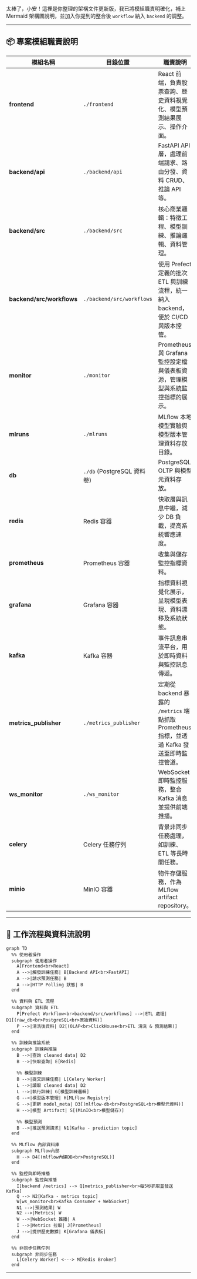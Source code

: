 太棒了，小安！這裡是你整理的架構文件更新版，我已將模組職責明確化，補上 Mermaid 架構圖說明，並加入你提到的整合後 `workflow` 納入 `backend` 的調整。

---

## 📦 專案模組職責說明

| 模組名稱                      | 目錄位置                      | 職責說明                                                    |
| ------------------------- | ------------------------- | ------------------------------------------------------- |
| **frontend**              | `./frontend`              | React 前端，負責股票查詢、歷史資料視覺化、模型預測結果展示、操作介面。                  |
| **backend/api**           | `./backend/api`           | FastAPI API 層，處理前端請求、路由分發、資料 CRUD、推論 API 等。             |
| **backend/src**           | `./backend/src`           | 核心商業邏輯：特徵工程、模型訓練、推論邏輯、資料管理。                             |
| **backend/src/workflows** | `./backend/src/workflows` | 使用 Prefect 定義的批次 ETL 與訓練流程，統一納入 backend，便於 CI/CD 與版本控管。 |
| **monitor**               | `./monitor`               | Prometheus 與 Grafana 監控設定檔與儀表板資源，管理模型與系統監控指標的展示。         |
| **mlruns**                | `./mlruns`                | MLflow 本地模型實驗與模型版本管理資料存放目錄。                             |
| **db**                    | `./db` (PostgreSQL 資料卷)   | PostgreSQL OLTP 與模型元資料存放。                               |
| **redis**                 | Redis 容器                  | 快取層與訊息中繼，減少 DB 負載，提高系統響應速度。                             |
| **prometheus**            | Prometheus 容器             | 收集與儲存監控指標資料。                                            |
| **grafana**               | Grafana 容器                | 指標資料視覺化展示，呈現模型表現、資料漂移及系統狀態。                             |
| **kafka**                 | Kafka 容器                  | 事件訊息串流平台，用於即時資料與監控訊息傳遞。                                 |
| **metrics_publisher**      | `./metrics_publisher`      | 定期從 backend 暴露的 `/metrics` 端點抓取 Prometheus 指標，並透過 Kafka 發送至即時監控管道。 |
| **ws_monitor**            | `./ws_monitor`             | WebSocket 即時監控服務，整合 Kafka 消息並提供前端推播。                    |
| **celery**                | Celery 任務佇列               | 背景非同步任務處理，如訓練、ETL 等長時間任務。                               |
| **minio**                 | MinIO 容器                  | 物件存儲服務，作為 MLflow artifact repository。                   |


---

## 🔁 工作流程與資料流說明

```mermaid
graph TD
  %% 使用者操作
  subgraph 使用者操作
    A[Frontend<br>React]
    A -->|觸發訓練任務| B[Backend API<br>FastAPI]
    A -->|請求預測任務| B
    A -->|HTTP Polling 狀態| B
  end

  %% 資料與 ETL 流程
  subgraph 資料與 ETL
    P[Prefect Workflow<br>backend/src/workflows] -->|ETL 處理| D1[(raw_db<br>PostgreSQL<br>原始資料)]
    P -->|清洗後資料| D2[(OLAP<br>ClickHouse<br>ETL 清洗 & 預測結果)]
  end

  %% 訓練與推論系統
  subgraph 訓練與推論
    B -->|查詢 cleaned data| D2
    B -->|快取查詢| E[Redis]

    %% 模型訓練
    B -->|提交訓練任務| L[Celery Worker]
    L -->|讀取 cleaned data| D2
    L -->|執行訓練| G[模型訓練邏輯]
    G -->|模型版本管理| H[MLflow Registry]
    G -->|更新 model_meta| D3[(mlflow-db<br>PostgreSQL<br>模型元資料)]
    H -->|模型 Artifact| S[(MinIO<br>模型儲存)]

    %% 模型預測
    B -->|推送預測請求| N1[Kafka - prediction topic]
  end

  %% MLflow 內部資料庫
  subgraph MLflow內部
    H --> D4[(mlflow內建DB<br>PostgreSQL)]
  end

  %% 監控與即時推播
  subgraph 監控與推播
    I[backend /metrics] --> Q[metrics_publisher<br>每5秒抓取並發送 Kafka]
    Q --> N2[Kafka - metrics topic]
    W[ws_monitor<br>Kafka Consumer + WebSocket]
    N1 -->|預測結果| W
    N2 -->|Metrics| W
    W -->|WebSocket 推播| A
    I -->|Metrics 拉取| J[Prometheus]
    J -->|提供歷史數據| K[Grafana 儀表板]
  end

  %% 非同步任務佇列
  subgraph 非同步任務
    L[Celery Worker] <---> M[Redis Broker]
  end

```
---
